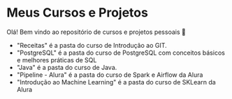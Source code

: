 # Meus Cursos e Projetos 

Olá! Bem vindo ao repositório de cursos e projetos pessoais :wave:

 - "Receitas" é a pasta do curso de Introdução ao GIT.
 - "PostgreSQL" é a pasta do curso de PostgreSQL com conceitos básicos e melhores práticas de SQL
 - "Java" é a pasta do curso de Java.
 - "Pipeline - Alura" é a pasta do curso de Spark e Airflow da Alura
 - "Introdução ao Machine Learning" é a pasta do curso de SKLearn da Alura